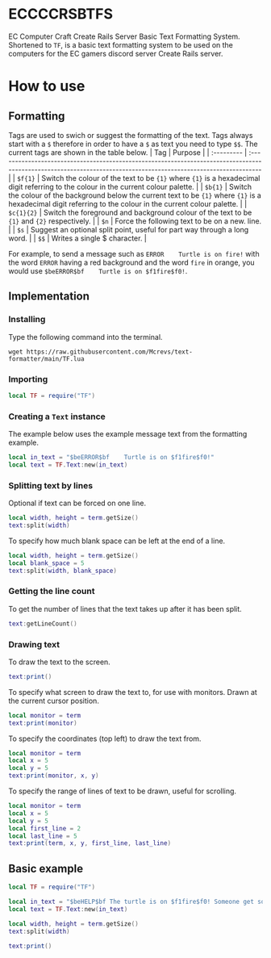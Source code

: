 # ECCCCRSBTFS
EC Computer Craft Create Rails Server Basic Text Formatting System. Shortened to `TF`, is a basic text formatting system to be used on the computers for the EC gamers discord server Create Rails server.
# How to use
## Formatting
Tags are used to swich or suggest the formatting of the text. Tags always start with a `$` therefore in order to have a `$` as text you need to type `$$`. The current tags are shown in the table below.
| Tag        | Purpose                                                                                                                                                          |
| :--------- | :--------------------------------------------------------------------------------------------------------------------------------------------------------------- |
| `$f{1}`    | Switch the colour of the text to be `{1}` where `{1}` is a hexadecimal digit referring to the colour in the current colour palette.                              |
| `$b{1}`    | Switch the colour of the background below the current text to be `{1}` where `{1}` is a hexadecimal digit referring to the colour in the current colour palette. |
| `$c{1}{2}` | Switch the foreground  and background colour of the text to be `{1}` and `{2}` respectively.                                                                     |
| `$n`       | Force the following text to be on a new. line.                                                                                                                   |
| `$s`       | Suggest an optional split point, useful for part way through a long word.                                                                                        |
| `$$`       | Writes a single $ character.                                                                                                                                     |

For example, to send a message such as `ERROR    Turtle is on fire!` with the word `ERROR` having a red background and the word `fire` in orange, you would use `$beERROR$bf    Turtle is on $f1fire$f0!`.
## Implementation
### Installing
Type the following command into the terminal.
```
wget https://raw.githubusercontent.com/Mcrevs/text-formatter/main/TF.lua
```
### Importing
```lua
local TF = require("TF")
```
### Creating a `Text` instance
The example below uses the example message text from the formatting example.
```lua
local in_text = "$beERROR$bf    Turtle is on $f1fire$f0!"
local text = TF.Text:new(in_text)
```
### Splitting text by lines
Optional if text can be forced on one line.
```lua
local width, height = term.getSize()
text:split(width)
```
To specify how much blank space can be left at the end of a line.
```lua
local width, height = term.getSize()
local blank_space = 5
text:split(width, blank_space)
```
### Getting the line count
To get the number of lines that the text takes up after it has been split.
```lua
text:getLineCount()
```
### Drawing text
To draw the text to the screen.
```lua
text:print()
```
To specify what screen to draw the text to, for use with monitors. Drawn at the current cursor position.
```lua
local monitor = term
text:print(monitor)
```
To specify the coordinates (top left) to draw the text from.
```lua
local monitor = term
local x = 5
local y = 5
text:print(monitor, x, y)
```
To specify the range of lines of text to be drawn, useful for scrolling.
```lua
local monitor = term
local x = 5
local y = 5
local first_line = 2
local last_line = 5
text:print(term, x, y, first_line, last_line)
```
## Basic example
```lua
local TF = require("TF")

local in_text = "$beHELP$bf The turtle is on $f1fire$f0! Someone get some $f3water$f0 to help put it out."
local text = TF.Text:new(in_text)

local width, height = term.getSize()
text:split(width)

text:print()
```